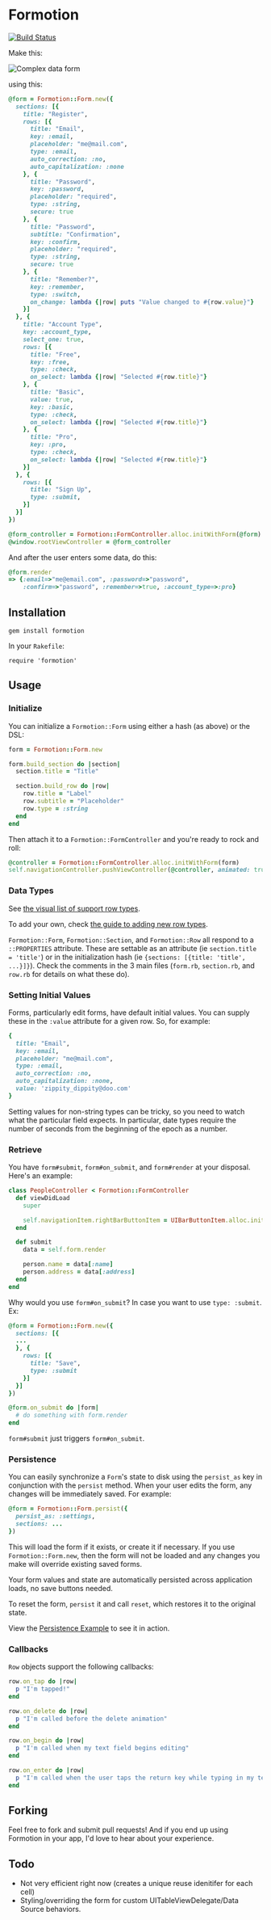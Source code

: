 # Formotion

[![Build Status](https://travis-ci.org/clayallsopp/formotion.png)](https://travis-ci.org/clayallsopp/formotion)

Make this:

![Complex data form](http://i.imgur.com/TMwXI.png)

using this:

```ruby
@form = Formotion::Form.new({
  sections: [{
    title: "Register",
    rows: [{
      title: "Email",
      key: :email,
      placeholder: "me@mail.com",
      type: :email,
      auto_correction: :no,
      auto_capitalization: :none
    }, {
      title: "Password",
      key: :password,
      placeholder: "required",
      type: :string,
      secure: true
    }, {
      title: "Password",
      subtitle: "Confirmation",
      key: :confirm,
      placeholder: "required",
      type: :string,
      secure: true
    }, {
      title: "Remember?",
      key: :remember,
      type: :switch,
      on_change: lambda {|row| puts "Value changed to #{row.value}"}
    }]
  }, {
    title: "Account Type",
    key: :account_type,
    select_one: true,
    rows: [{
      title: "Free",
      key: :free,
      type: :check,
      on_select: lambda {|row| "Selected #{row.title}"}
    }, {
      title: "Basic",
      value: true,
      key: :basic,
      type: :check,
      on_select: lambda {|row| "Selected #{row.title}"}
    }, {
      title: "Pro",
      key: :pro,
      type: :check,
      on_select: lambda {|row| "Selected #{row.title}"}
    }]
  }, {
    rows: [{
      title: "Sign Up",
      type: :submit,
    }]
  }]
})

@form_controller = Formotion::FormController.alloc.initWithForm(@form)
@window.rootViewController = @form_controller
```

And after the user enters some data, do this:

```ruby
@form.render
=> {:email=>"me@email.com", :password=>"password",
    :confirm=>"password", :remember=>true, :account_type=>:pro}
```

## Installation

`gem install formotion`

In your `Rakefile`:

`require 'formotion'`

## Usage

### Initialize

You can initialize a `Formotion::Form` using either a hash (as above) or the DSL:

```ruby
form = Formotion::Form.new

form.build_section do |section|
  section.title = "Title"

  section.build_row do |row|
    row.title = "Label"
    row.subtitle = "Placeholder"
    row.type = :string
  end
end
```

Then attach it to a `Formotion::FormController` and you're ready to rock and roll:

```ruby
@controller = Formotion::FormController.alloc.initWithForm(form)
self.navigationController.pushViewController(@controller, animated: true)
```

### Data Types

See [the visual list of support row types](https://github.com/clayallsopp/formotion/wiki/List-of-all-the-row-types).

To add your own, check [the guide to adding new row types](https://github.com/clayallsopp/formotion/blob/master/NEW_ROW_TYPES.md).

`Formotion::Form`, `Formotion::Section`, and `Formotion::Row` all respond to a `::PROPERTIES` attribute. These are settable as an attribute (ie `section.title = 'title'`) or in the initialization hash (ie `{sections: [{title: 'title', ...}]}`). Check the comments in the 3 main files (`form.rb`, `section.rb`, and `row.rb` for details on what these do).

### Setting Initial Values

Forms, particularly edit forms, have default initial values. You can supply these in the `:value` attribute for a given row. So, for example:

```ruby
{
  title: "Email",
  key: :email,
  placeholder: "me@mail.com",
  type: :email,
  auto_correction: :no,
  auto_capitalization: :none,
  value: 'zippity_dippity@doo.com'
}
```

Setting values for non-string types can be tricky, so you need to watch what the particular field expects. In particular, date types require
the number of seconds from the beginning of the epoch as a number.

### Retrieve

You have `form#submit`, `form#on_submit`, and `form#render` at your disposal. Here's an example:

```ruby
class PeopleController < Formotion::FormController
  def viewDidLoad
    super

    self.navigationItem.rightBarButtonItem = UIBarButtonItem.alloc.initWithBarButtonSystemItem(UIBarButtonSystemItemSave, target:self, action:'submit')
  end

  def submit
    data = self.form.render

    person.name = data[:name]
    person.address = data[:address]
  end
end
```

Why would you use `form#on_submit`? In case you want to use `type: :submit`. Ex:

```ruby
@form = Formotion::Form.new({
  sections: [{
  ...
  }, {
    rows: [{
      title: "Save",
      type: :submit
    }]
  }]
})

@form.on_submit do |form|
  # do something with form.render
end
```

`form#submit` just triggers `form#on_submit`.

### Persistence

You can easily synchronize a `Form`'s state to disk using the `persist_as` key in conjunction with the `persist` method. When your user edits the form, any changes will be immediately saved. For example:

```ruby
@form = Formotion::Form.persist({
  persist_as: :settings,
  sections: ...
})
```

This will load the form if it exists, or create it if necessary. If you use `Formotion::Form.new`, then the form will not be loaded and any changes you make will override existing saved forms.

Your form values and state are automatically persisted across application loads, no save buttons needed.

To reset the form, `persist` it and call `reset`, which restores it to the original state.

View the [Persistence Example](./examples/Persistence) to see it in action.

### Callbacks

`Row` objects support the following callbacks:

```ruby
row.on_tap do |row|
  p "I'm tapped!"
end

row.on_delete do |row|
  p "I'm called before the delete animation"
end

row.on_begin do |row|
  p "I'm called when my text field begins editing"
end

row.on_enter do |row|
  p "I'm called when the user taps the return key while typing in my text field"
end
```

## Forking

Feel free to fork and submit pull requests! And if you end up using Formotion in your app, I'd love to hear about your experience.

## Todo

- Not very efficient right now (creates a unique reuse idenitifer for each cell)
- Styling/overriding the form for custom UITableViewDelegate/Data Source behaviors.
